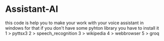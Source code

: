 # Assistant-AI
this code is help you to make your work with your voice assistant in windows
for that if you don't have some pyhton library you have to install it
1 > pyttsx3
2 > speech_recognition
3 > wikipedia
4 > webbrowser
5 > groq
